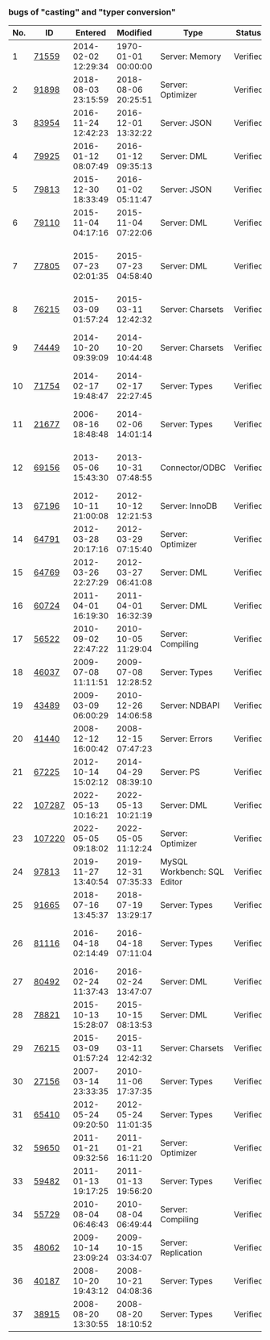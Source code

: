 ### bugs of "casting" and "typer conversion"

| No. | ID    | Entered             | Modified            | Type              | Status   | Severity | Version                                                                   | OS                                   | Summary                                                                            |
|-----|-------|---------------------|---------------------|-------------------|----------|----------|---------------------------------------------------------------------------|--------------------------------------|------------------------------------------------------------------------------------|
| 1   | [71559](https://bugs.mysql.com/bug.php?id=71559) | 2014-02-02 12:29:34 | 1970-01-01 00:00:00 | Server: Memory    | Verified | S3       | "5.0.96"                                                                  | "Windows"                            | "Max_data_length has integer overflow on some memory tables"                       |
| 2   | [91898](https://bugs.mysql.com/bug.php?id=91898) | 2018-08-03 23:15:59 | 2018-08-06 20:25:51 | Server: Optimizer | Verified | S3       | "8.0.11 , 5.5.60, 5.6.41, 5.7.23,8.0.12" | "Any"                                | "Lost of precision in Item_func_mod::real_op"                                      |
| 3   | [83954](https://bugs.mysql.com/bug.php?id=83954) | 2016-11-24 12:42:23 | 2016-12-01 13:32:22 | Server: JSON      | Verified | S3       | "5.7"                                                                     | "Any"                                | "JSON handeling of DECIMAL values ,JSON from JSON string"                          |
| 4   | [79925](https://bugs.mysql.com/bug.php?id=79925) | 2016-01-12 08:07:49 | 2016-01-12 09:35:13 | Server: DML       | Verified | S3       | "5.7.8, 5.5.48, 5.6.28,5.7.10"                                            | "Any"                                | "String const '69E5' is not treated as  scientific notation when casting to int"   |
| 5   | [79813](https://bugs.mysql.com/bug.php?id=79813) | 2015-12-30 18:33:49 | 2016-01-02 05:11:47 | Server: JSON      | Verified | S3       | "5.7.10, 8.0.0"                                                           | "Any"                                | "Boolean values are returned inconsistently with JSON_OBJECT"                      |
| 6   | [79110](https://bugs.mysql.com/bug.php?id=79110) | 2015-11-04 04:17:16 | 2015-11-04 07:22:06 | Server: DML       | Verified | S3       | "5.7.8,5.1.77, 5.5.47, 5.6.27, 5.7.9"                                     | "Any"                                | "When casting a BIG number to unsigned , get inconsistent result for same number"  |
| 7   | [77805](https://bugs.mysql.com/bug.php?id=77805) | 2015-07-23 02:01:35 | 2015-07-23 04:58:40 | Server: DML       | Verified | S1       | "5.6.25 MySQL Community Server (GPL)"                                     | "Ubuntu (Ubuntu 14.04.2 LTS x86_64)" | "NULLIF cause wrong value with cast datetime"                                      |
| 8   | [76215](https://bugs.mysql.com/bug.php?id=76215) | 2015-03-09 01:57:24 | 2015-03-11 12:42:32 | Server: Charsets  | Verified | S3       | "5.5.44, 5.6.25"                                                          | "Any"                                | "Implicit casts to string by COLLATE don't use character_set_connection"           |
| 9   | [74449](https://bugs.mysql.com/bug.php?id=74449) | 2014-10-20 09:39:09 | 2014-10-20 10:44:48 | Server: Charsets  | Verified | S3       | "5.5.40, 5.6.21, 5.7.5                                                    | 5.6.22"                              | "Linux (CentOS 6.3)","Incorrect datetime casting with charcter_set_connection=sjis" |
| 10  | [71754](https://bugs.mysql.com/bug.php?id=71754) | 2014-02-17 19:48:47 | 2014-02-17 22:27:45 | Server: Types     | Verified | S3       | ""                                                                        | "Any"                                | "TIMESTAMP approacing End Of Lifetime :-)"                                         |
| 11  | [21677](https://bugs.mysql.com/bug.php?id=21677) | 2006-08-16 18:48:48 | 2014-02-06 14:01:14 | Server: Types     | Verified | S3       | "4.1.21,5.0.23"                                                           | "Linux (Linux)"                      | "Change in results with ""now() BETWEEN date_field1 AND date_field2"""             |
| 12  | [69156](https://bugs.mysql.com/bug.php?id=69156) | 2013-05-06 15:43:30 | 2013-10-31 07:48:55 | Connector/ODBC    | Verified | S1       | "5.2w"                                                                    | "Windows (vista 64bit)"              | "can't retrieve data using MySQL ODBC driver from Microsoft Excel 2010 PowerPivot" |
| 13  | [67196](https://bugs.mysql.com/bug.php?id=67196) | 2012-10-11 21:00:08 | 2012-10-12 12:21:53 | Server: InnoDB    | Verified | S3       | "5.5, 5.6"                                                                | "Any"                                | "ENUM type not treated correctly in HAVING w/ MAX()"                               |
| 14  | [64791](https://bugs.mysql.com/bug.php?id=64791) | 2012-03-28 20:17:16 | 2012-03-29 07:15:40 | Server: Optimizer | Verified | S2       | "5.1.61, 5.5"                                                             | "Any"                                | "Mixed String/Int values in IN list cause full table scan"                         |
| 15  | [64769](https://bugs.mysql.com/bug.php?id=64769) | 2012-03-26 22:27:29 | 2012-03-27 06:41:08 | Server: DML       | Verified | S3       | "5.1.61"                                                                  | "Any (Debian unstable)"              | "comparing indexed ENUM with 0+string constant does not use index properly"        |
| 16  | [60724](https://bugs.mysql.com/bug.php?id=60724) | 2011-04-01 16:19:30 | 2011-04-01 16:32:39 | Server: DML       | Verified | S2       | "5.5.11, 5.5.10-log, 5.1.57, 5.0.93"                                      | "Any"                                | "Unquoted date literal in comparison yields incorrect implicit conversion"         |
| 17  | [56522](https://bugs.mysql.com/bug.php?id=56522) | 2010-09-02 22:47:22 | 2010-10-05 11:29:04 | Server: Compiling | Verified | S1       | "5.5-bugfixing"                                                           | "Any"                                | "Compiler warnings in mysys/lf_hash.c"                                             |
| 18  | [46037](https://bugs.mysql.com/bug.php?id=46037) | 2009-07-08 11:11:51 | 2009-07-08 12:28:52 | Server: Types     | Verified | S3       | "mysql-azalea/5.1"                                                        | "Any"                                | "Inconsistent behavior when casting floating point numbers to integer"             |
| 19  | [43489](https://bugs.mysql.com/bug.php?id=43489) | 2009-03-09 06:00:29 | 2010-12-26 14:06:58 | Server: NDBAPI    | Verified | S2       | "mysql-5.1-telco-6.3"                                                     | "Solaris (SPARC)"                    | "NDBAPI Cannot Store Values To SMALLINT/TINYINT Columns"                           |
| 20  | [41440](https://bugs.mysql.com/bug.php?id=41440) | 2008-12-12 16:00:42 | 2008-12-15 07:47:23 | Server: Errors    | Verified | S3       | " 4.1.22, 5.1.30, 4.1, 5.0, 5.1, 6.0 bzr"                                 | "Any"                                | "Out of memory error ""It is possible that mysqld could use"" incorrect size"      |
|  21   |[67225](https://bugs.mysql.com/bug.php?id=67225)|2012-10-14 15:02:12|2014-04-29 08:39:10|Server: PS|Verified|S2|"5.6.10"|"Windows (XP SP3 32bit)"| "binary data truncated when using UNION in prepared statement"                     |
|  22   |[107287](https://bugs.mysql.com/bug.php?id=107287)|2022-05-13 10:16:21|2022-05-13 10:21:19|Server: DML|Verified|S3|"8.0.28, 8.0.29, 5.7.38"|"Any"| "CASE operator does not follow standard equality"                                  |
|  23   |[107220](https://bugs.mysql.com/bug.php?id=107220)|2022-05-05 09:18:02|2022-05-05 11:12:24|Server: Optimizer|Verified|S3|"MySQL 8.0, 8.0.29"|"Any"| "Json query results are inconsistent with or without generated column indexes"     |
|  24   |[97813](https://bugs.mysql.com/bug.php?id=97813)|2019-11-27 13:40:54|2019-12-31 07:35:33|MySQL Workbench: SQL Editor|Verified|S1|"8.0.18,8.0.20, 8.0.28"|"Windows (10)"| "Wont fully import CSV file."                                                      |
|  25   |[91665](https://bugs.mysql.com/bug.php?id=91665)|2018-07-16 13:45:37|2018-07-19 13:29:17|Server: Types|Verified|S3|"8.0.11"|"Windows (Windows 7)"| "CTE misbehaves with 38 digit keys"                                                |
|  26   |[81116](https://bugs.mysql.com/bug.php?id=81116)|2016-04-18 02:14:49|2016-04-18 07:11:04|Server: Types|Verified|S2|"5.6.30, 5.5.49"|"CentOS (6.7)"| "Evaluating between DECIMAL and string returns different result depends on index"  |
|  27   |[80492](https://bugs.mysql.com/bug.php?id=80492)|2016-02-24 11:37:43|2016-02-24 13:47:07|Server: DML|Verified|S3|"5.0/5.1/5.5/5.6/5.7"|"Any"| "Weird results when quoted number is added to a bigint value "                     |
|  28   |[78821](https://bugs.mysql.com/bug.php?id=78821)|2015-10-13 15:28:07|2015-10-15 08:13:53|Server: DML|Verified|S2|"5.7.8, 5.7.10, 5.6.27| 5.5.47"| "Any" |"When comparing bigint and varchar constant,inconsistent results are returned "|
|  29   |[76215](https://bugs.mysql.com/bug.php?id=76215)|2015-03-09 01:57:24|2015-03-11 12:42:32|Server: Charsets|Verified|S3|"5.5.44, 5.6.25"|"Any"| "Implicit casts to string by COLLATE don't use character_set_connection"           |
|  30   |[27156](https://bugs.mysql.com/bug.php?id=27156)|2007-03-14 23:33:35|2010-11-06 17:37:35|Server: Types|Verified|S3|"5.0, 5.1, 5.6.99"|"Linux (Linux)"| "Not even if strict mode will halt on warnings"                                    |
|  31   |[65410](https://bugs.mysql.com/bug.php?id=65410)|2012-05-24 09:20:50|2012-05-24 11:01:35|Server: Types|Verified|S3|"5.1"|"Linux"| "sql_mode TRADITIONAL doesn't apply to VARCHAR"                                    |
|  32   |[59650](https://bugs.mysql.com/bug.php?id=59650)|2011-01-21 09:32:56|2011-01-21 16:11:20|Server: Optimizer|Verified|S3|"mysql-trunk"|"Any"| "SELECT Does Not Return Result For ""equal / Null safe equal"" Operator On BIT"    |
|  33   |[59482](https://bugs.mysql.com/bug.php?id=59482)|2011-01-13 19:17:25|2011-01-13 19:56:20|Server: Types|Verified|S3|"5.1.46, 5.1.55-bzr"|"MacOS (10.6.6)"| "UNIQUE key on decimal (18/0) causes query to fail"                                |
|  34   |[55729](https://bugs.mysql.com/bug.php?id=55729)|2010-08-04 06:46:43|2010-08-04 06:49:44|Server: Compiling|Verified|S3|""|"Any"| "Enable -Wconversion in maintainer mode on gcc > 4.3"                              |
|  35   |[48062](https://bugs.mysql.com/bug.php?id=48062)|2009-10-14 23:09:24|2009-10-15 03:34:07|Server: Replication|Verified|S2|"5.0.85, 5.1.41"|"Linux"| "Date artithmetic in stored procedure breaks replication"                          |
|  36   |[40187](https://bugs.mysql.com/bug.php?id=40187)|2008-10-20 19:43:12|2008-10-21 04:08:36|Server: Types|Verified|S3|"5.0.62, 5.1.28"|"Any"| "bit comparison against string literal is inconsistent"                            |
|  37   |[38915](https://bugs.mysql.com/bug.php?id=38915)|2008-08-20 13:30:55|2008-08-20 18:10:52|Server: Types|Verified|S3|"5.0.45, 5.0.67, 5.1.26"|"Linux"| "LIKE query on DATETIME raises warning"                                            |

